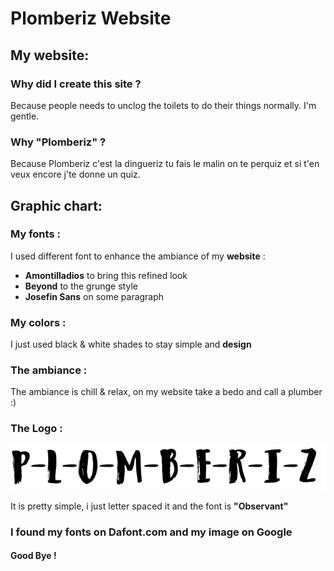 # Plomberiz Website

## My website:

### Why did I create this site ?
Because people needs to unclog the toilets to do their things normally. I'm gentle.

### Why "Plomberiz" ?
Because Plomberiz c'est la dingueriz tu fais le malin on te perquiz et si t'en veux encore j'te donne un quiz.

## Graphic chart:

### My fonts :
I used different font to enhance the ambiance of my **website** :  
- **Amontilladios** to bring this refined look  
- **Beyond** to the grunge style
- **Josefin Sans** on some paragraph

### My colors :
I just used black & white shades to stay simple and **design**  

### The ambiance :
The ambiance is chill & relax, on my website take a bedo and call a plumber :)  

### The Logo :
![plomberiz](image/plomberiz.png)

It is pretty simple, i just letter spaced it and the font is **"Observant"**

### I found my fonts on Dafont.com and my image on Google
#### Good Bye !
